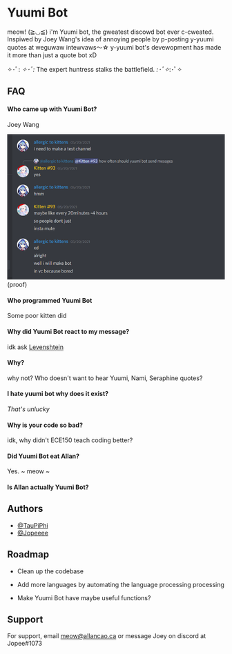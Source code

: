
# Yuumi Bot

meow! (≧◡≦) i'm Yuumi bot, the gweatest discowd bot ever c-cweated. Inspiwed by Joey Wang's idea of annoying people by p-posting y-yuumi quotes at weguwaw intewvaws〜☆  y-yuumi bot's devewopment has made it more than just a quote bot xD

✧･ﾟ: *✧･ﾟ:* The expert huntress stalks the battlefield. *:･ﾟ✧*:･ﾟ✧ 

## FAQ

#### Who came up with Yuumi Bot?

Joey Wang

![](joey.png)
(proof)
#### Who programmed Yuumi Bot

Some poor kitten did

#### Why did Yuumi Bot react to my message?

idk ask [Levenshtein](https://en.wikipedia.org/wiki/Levenshtein_distance)

#### Why?

why not? Who doesn't want to hear Yuumi, Nami, Seraphine quotes?

#### I hate yuumi bot why does it exist?

*That's unlucky*

#### Why is your code so bad?

idk, why didn't ECE150 teach coding better?

#### Did Yuumi Bot eat Allan?

Yes. ~ meow ~

#### Is Allan actually Yuumi Bot?

## Authors

- [@TauPiPhi](https://github.com/Allan-Cao)
- [@Jopeeee](https://github.com/joeywangzr)


## Roadmap

- Clean up the codebase

- Add more languages by automating the language processing processing

- Make Yuumi Bot have maybe useful functions?


## Support

For support, email meow@allancao.ca or message Joey on discord at Jopee#1073
